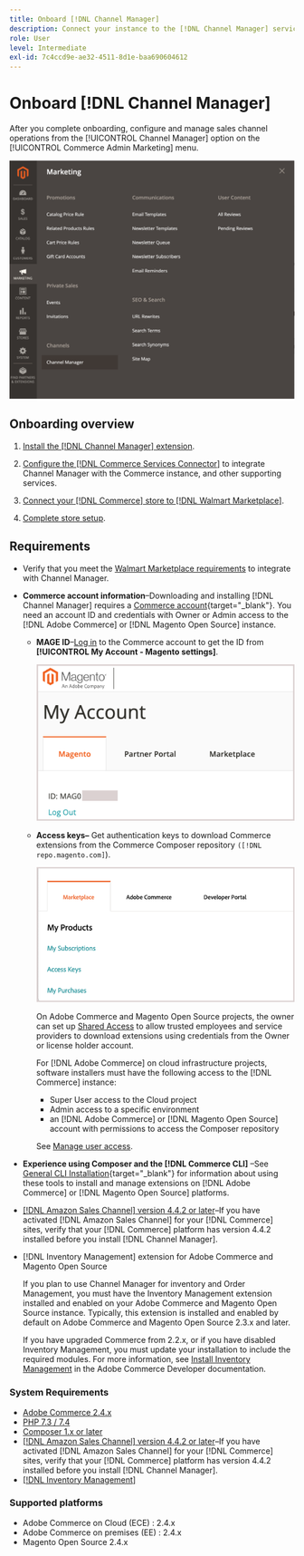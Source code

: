 ```yaml
---
title: Onboard [!DNL Channel Manager]
description: Connect your instance to the [!DNL Channel Manager] service by completing a few onboarding steps.
role: User
level: Intermediate
exl-id: 7c4ccd9e-ae32-4511-8d1e-baa690604612
---
```


# Onboard [!DNL Channel Manager]

After you complete onboarding, configure and manage sales channel operations from the [!UICONTROL Channel Manager] option on the [!UICONTROL Commerce Admin Marketing] menu.

![[!DNL Channel Manager] option in Admin view](assets/channel-manager-admin-view.png)

## Onboarding overview

1. [Install the [!DNL Channel Manager] extension](install.md).

1. [Configure the [!DNL Commerce Services Connector]](connect.md) to integrate Channel Manager with the Commerce instance, and other supporting services.

1. [Connect your [!DNL Commerce] store to [!DNL Walmart Marketplace]](connect.md).

1. [Complete store setup](complete-store-setup.md).

## Requirements

- Verify that you meet the [Walmart Marketplace requirements](walmart-requirements.md) to integrate with Channel Manager.

- **Commerce account information**–Downloading and installing [!DNL Channel Manager] requires a [Commerce account](https://docs.magento.com/user-guide/magento/magento-account.html){target="_blank"}. You need an account ID and credentials with Owner or Admin access to the [!DNL Adobe Commerce] or [!DNL Magento Open Source] instance.

  - **MAGE ID**–[Log in](https://account.magento.com/customer/account/login/) to the Commerce account to get the ID from **[!UICONTROL My Account - Magento settings]**.

     ![[!DNL MAGEID] on Commerce account settings](assets/mageid-my-commerce-account.png) 

  - **Access keys–** Get authentication keys to download Commerce extensions from the Commerce Composer repository `([!DNL repo.magento.com]`).

    ![[!UICONTROL Commerce Marketplace access keys]](assets/commerce-marketplace-access-keys.png)

    On Adobe Commerce and Magento Open Source projects, the owner can set up [Shared Access](https://docs.magento.com/user-guide/magento/magento-account-share.html) to allow trusted employees and service providers to download extensions using credentials from the Owner or license holder account.

    For [!DNL Adobe Commerce] on cloud infrastructure projects, software installers must have the following access to the [!DNL Commerce] instance:

    - Super User access to the Cloud project
    - Admin access to a specific environment
    - an [!DNL Adobe Commerce] or [!DNL Magento Open Source] account with permissions to access the Composer repository
    
    See [Manage user access](https://devdocs.magento.com/cloud/project/user-admin.html).

- **Experience using Composer and the [!DNL Commerce CLI]** –See [General CLI Installation](https://devdocs.magento.com/extensions/install/){target="_blank"} for information about using these tools to install and manage extensions on [!DNL Adobe Commerce] or [!DNL Magento Open Source] platforms.

- [[!DNL Amazon Sales Channel] version 4.4.2 or later](https://experienceleague.adobe.com/docs/commerce-channels/amazon/release-notes.html)–If you have activated [!DNL Amazon Sales Channel] for your [!DNL Commerce] sites, verify that your [!DNL Commerce] platform has version 4.4.2 installed before you install [!DNL Channel Manager].

- [!DNL Inventory Management] extension for Adobe Commerce and Magento Open Source

   If you plan to use Channel Manager for inventory and Order Management, you must have the Inventory Management extension installed and enabled on your Adobe Commerce and Magento Open Source instance. Typically, this extension is installed and enabled by default on Adobe Commerce and Magento Open Source 2.3.x and later.
   
   If you have upgraded Commerce from 2.2.x, or if you have disabled Inventory Management, you must update your installation to include the required modules. For more information, see [Install Inventory Management](https://devdocs.magento.com/extensions/inventory-management/) in the Adobe Commerce Developer documentation.

### System Requirements

- [Adobe Commerce 2.4.x](https://devdocs.magento.com/release/released-versions.html)
- [PHP 7.3 / 7.4](https://devdocs.magento.com/guides/v2.4/install-gde/prereq/php-settings.html)
- [Composer 1.x or later](https://devdocs.magento.com/cloud/reference/cloud-composer.html)
- [[!DNL Amazon Sales Channel] version 4.4.2 or later](https://experienceleague.adobe.com/docs/commerce-channels/amazon/release-notes.html)–If you have activated [!DNL Amazon Sales Channel] for your [!DNL Commerce] sites, verify that your [!DNL Commerce] platform has version 4.4.2 installed before you install [!DNL Channel Manager].
- [[!DNL Inventory Management]](https://devdocs.magento.com/extensions/inventory-management/) 

### Supported platforms

- Adobe Commerce on Cloud (ECE) : 2.4.x
- Adobe Commerce on premises (EE) : 2.4.x
- Magento Open Source 2.4.x
